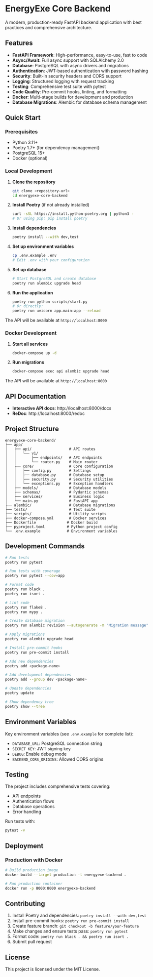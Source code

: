 # EnergyExe Core Backend

A modern, production-ready FastAPI backend application with best practices and comprehensive architecture.

## Features

- **FastAPI Framework**: High-performance, easy-to-use, fast to code
- **Async/Await**: Full async support with SQLAlchemy 2.0
- **Database**: PostgreSQL with async drivers and migrations
- **Authentication**: JWT-based authentication with password hashing
- **Security**: Built-in security headers and CORS support
- **Logging**: Structured logging with request tracking
- **Testing**: Comprehensive test suite with pytest
- **Code Quality**: Pre-commit hooks, linting, and formatting
- **Docker**: Multi-stage builds for development and production
- **Database Migrations**: Alembic for database schema management

## Quick Start

### Prerequisites

- Python 3.11+
- Poetry 1.7+ (for dependency management)
- PostgreSQL 15+
- Docker (optional)

### Local Development

1. **Clone the repository**
   ```bash
   git clone <repository-url>
   cd energyexe-core-backend
   ```

2. **Install Poetry** (if not already installed)
   ```bash
   curl -sSL https://install.python-poetry.org | python3 -
   # Or using pip: pip install poetry
   ```

3. **Install dependencies**
   ```bash
   poetry install --with dev,test
   ```

4. **Set up environment variables**
   ```bash
   cp .env.example .env
   # Edit .env with your configuration
   ```

5. **Set up database**
   ```bash
   # Start PostgreSQL and create database
   poetry run alembic upgrade head
   ```

6. **Run the application**
   ```bash
   poetry run python scripts/start.py
   # Or directly:
   poetry run uvicorn app.main:app --reload
   ```

The API will be available at `http://localhost:8000`

### Docker Development

1. **Start all services**
   ```bash
   docker-compose up -d
   ```

2. **Run migrations**
   ```bash
   docker-compose exec api alembic upgrade head
   ```

The API will be available at `http://localhost:8000`

## API Documentation

- **Interactive API docs**: http://localhost:8000/docs
- **ReDoc**: http://localhost:8000/redoc

## Project Structure

```
energyexe-core-backend/
├── app/
│   ├── api/                 # API routes
│   │   └── v1/
│   │       ├── endpoints/   # API endpoints
│   │       └── router.py    # Main router
│   ├── core/                # Core configuration
│   │   ├── config.py        # Settings
│   │   ├── database.py      # Database setup
│   │   ├── security.py      # Security utilities
│   │   └── exceptions.py    # Exception handlers
│   ├── models/              # Database models
│   ├── schemas/             # Pydantic schemas
│   ├── services/            # Business logic
│   └── main.py              # FastAPI app
├── alembic/                 # Database migrations
├── tests/                   # Test suite
├── scripts/                 # Utility scripts
├── docker-compose.yml       # Docker services
├── Dockerfile              # Docker build
├── pyproject.toml          # Python project config
└── .env.example            # Environment variables
```

## Development Commands

```bash
# Run tests
poetry run pytest

# Run tests with coverage
poetry run pytest --cov=app

# Format code
poetry run black .
poetry run isort .

# Lint code
poetry run flake8 .
poetry run mypy .

# Create database migration
poetry run alembic revision --autogenerate -m "Migration message"

# Apply migrations
poetry run alembic upgrade head

# Install pre-commit hooks
poetry run pre-commit install

# Add new dependencies
poetry add <package-name>

# Add development dependencies
poetry add --group dev <package-name>

# Update dependencies
poetry update

# Show dependency tree
poetry show --tree
```

## Environment Variables

Key environment variables (see `.env.example` for complete list):

- `DATABASE_URL`: PostgreSQL connection string
- `SECRET_KEY`: JWT signing key
- `DEBUG`: Enable debug mode
- `BACKEND_CORS_ORIGINS`: Allowed CORS origins

## Testing

The project includes comprehensive tests covering:

- API endpoints
- Authentication flows
- Database operations
- Error handling

Run tests with:
```bash
pytest -v
```

## Deployment

### Production with Docker

```bash
# Build production image
docker build --target production -t energyexe-backend .

# Run production container
docker run -p 8000:8000 energyexe-backend
```

## Contributing

1. Install Poetry and dependencies: `poetry install --with dev,test`
2. Install pre-commit hooks: `poetry run pre-commit install`
3. Create feature branch: `git checkout -b feature/your-feature`
4. Make changes and ensure tests pass: `poetry run pytest`
5. Format code: `poetry run black . && poetry run isort .`
6. Submit pull request

## License

This project is licensed under the MIT License. 